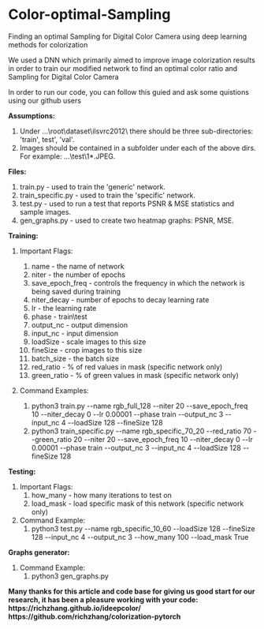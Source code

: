 # Color-optimal-Sampling
Finding an optimal Sampling for Digital Color Camera using deep learning methods for colorization

We used a DNN which primarily aimed to improve image colorization results in order to train our modified network to find an optimal color ratio and Sampling for Digital Color Camera

In order to run our code, you can follow this guied and ask some quistions using our github users

<b>Assumptions:</b>

1. Under ...\root\dataset\ilsvrc2012\ there should be three sub-directories: 'train', test', 'val'.
2. Images should be contained in a subfolder under each of the above dirs. For example: ...\test\1\*.JPEG.


<b>Files:</b>

1. train.py - used to train the 'generic' network.
2. train_specific.py - used to train the 'specific' network.
3. test.py - used to run a test that reports PSNR & MSE statistics and sample images.
4. gen_graphs.py - used to create two heatmap graphs: PSNR, MSE.


<b>Training:</b>
1. Important Flags:
	1.	name			- the name of network
	2.	niter			- the number of epochs
	3.	save_epoch_freq	- controls the frequency in which the network is being saved during training
	4.	niter_decay		- number of epochs to decay learning rate
	5.	lr				- the learning rate
	6.	phase			- train\test
	7.	output_nc		- output dimension
	8.	input_nc		- input dimension
	9.	loadSize		- scale images to this size
	10.	fineSize		- crop images to this size
	11. batch_size		- the batch size
	12.	red_ratio		- % of red values in mask (specific network only)
	13.	green_ratio		- % of green values in mask (specific network only)
	
2. Command Examples:
	1. python3 train.py --name rgb_full_128 --niter 20 --save_epoch_freq 10 --niter_decay 0 --lr 0.00001 --phase train --output_nc 3 --input_nc 4 --loadSize 128 --fineSize 128
	2. python3 train_specific.py --name rgb_specific_70_20 --red_ratio 70 --green_ratio 20 --niter 20 --save_epoch_freq 10 --niter_decay 0 --lr 0.00001 --phase train --output_nc 3 --input_nc 4 --loadSize 128 --fineSize 128
	
	
<b>Testing:</b>
1. Important Flags:
	1. how_many	- how many iterations to test on
	2. load_mask	- load specific mask of this network (specific network only)
2. Command Example:
	1. python3 test.py --name rgb_specific_10_60 --loadSize 128 --fineSize 128 --input_nc 4 --output_nc 3 --how_many 100 --load_mask True

<b>Graphs generator:</b>
1. Command Example:
	1. python3 gen_graphs.py
	

<b>
Many thanks for this article and code base for giving us good start for our research, it has been a pleasure working with your code:
<br>
https://richzhang.github.io/ideepcolor/ <br>
https://github.com/richzhang/colorization-pytorch
</b>

